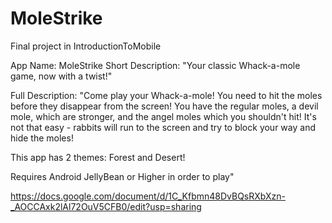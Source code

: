 # MoleStrike
Final project in IntroductionToMobile

App Name: MoleStrike
Short Description: "Your classic Whack-a-mole game, now with a twist!"

Full Description:
"Come play your Whack-a-mole! You need to hit the moles before they disappear from the screen!
You have the regular moles, a devil mole, which are stronger, and the angel moles which you shouldn't hit!
It's not that easy - rabbits will run to the screen and try to block your way and hide the moles!

This app has 2 themes: Forest and Desert!

Requires Android JellyBean or Higher in order to play"

https://docs.google.com/document/d/1C_Kfbmn48DvBQsRXbXzn-_AOCCAxk2lAl72OuV5CFB0/edit?usp=sharing